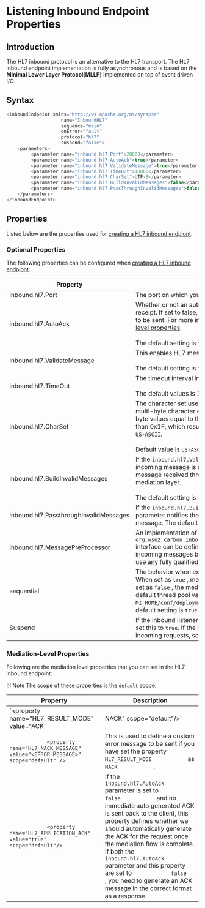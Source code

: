 # Listening Inbound Endpoint Properties
## Introduction

The HL7 inbound protocol is an alternative to the HL7 transport. The HL7 inbound endpoint implementation is fully asynchronous and is based on the <b>Minimal Lower Layer Protocol(MLLP)</b> implemented on top of event driven I/O.

## Syntax

``` java tab='HL7'
<inboundEndpoint xmlns="http://ws.apache.org/ns/synapse"
                    name="InboundHL7"
                    sequence="main"
                    onError="fault"
                    protocol="hl7"
                    suspend="false">
    <parameters>
         <parameter name="inbound.hl7.Port">20000</parameter>
         <parameter name="inbound.hl7.AutoAck">true</parameter>
         <parameter name="inbound.hl7.ValidateMessage">true</parameter>
         <parameter name="inbound.hl7.TimeOut">10000</parameter>
         <parameter name="inbound.hl7.CharSet">UTF-8</parameter>
         <parameter name="inbound.hl7.BuildInvalidMessages">false</parameter>
         <parameter name="inbound.hl7.PassThroughInvalidMessages">false</parameter>  
    </parameters>
</inboundEndpoint>
```

## Properties

Listed below are the properties used for [creating a HL7 inbound endpiont](../../../develop/creating-artifacts/creating-an-inbound-endpoint.md).

### Optional Properties

The following properties can be configured when [creating a HL7 inbound endpiont](../../../develop/creating-artifacts/creating-an-inbound-endpoint.md).

<table>
   <thead>
      <tr>
         <th>Property</th>
         <th>Description</th>
      </tr>
   </thead>
   <tbody>
      <tr>
         <td>inbound.hl7.Port</td>
         <td>The port on which you need to run the MLLP listener.</td>
      </tr>
      <tr>
         <td>inbound.hl7.AutoAck</td>
         <td>Whether or not an auto acknowledgement should be sent on message receipt. If set to false, you can define the type of HL7 acknowledgement to be sent. For more information, see <a href="#hl7-mediation-level-properties">HL7 inbound endpoint mediation level properties</a>.</br></br> The default setting is <code>true</code>.</td>
      </tr>
      <tr>
         <td>inbound.hl7.ValidateMessage</td>
         <td>This enables HL7 message validation.</br></br> The default setting is <code>true</code>.</td>
      </tr>
      <tr>
         <td>inbound.hl7.TimeOut</td>
         <td>The timeout interval in milliseconds to trigger a NACK message.</br></br> The default values is 10000.</td>
      </tr>
      <tr>
         <td>inbound.hl7.CharSet</td>
         <td>
          The character set used for encoding and decoding messages. Some multi-byte character encodings (e.g. UTF-16, UTF-32) may result in byte values equal to the MLLP framing characters or byte values lower than 0x1F, which results in errors. Possible values are <code>UTF-8</code>, <code>UTF-8</code>, and <code>US-ASCII</code>.</br></br> Default value is <code>US-ASCII</code>.
        </td>
      </tr>
      <tr>
         <td>inbound.hl7.BuildInvalidMessages</td>
         <td>If the <code>inbound.hl7.ValidateMessage</code> parameter is set to <code>false</code> and the incoming message is invalid, this parameter specifies whether the raw message received through the MLLP transport should be passed onto the mediation layer.</br></br> The default setting is <code>false</code>.</td>
      </tr>
      <tr>
         <td>inbound.hl7.PassthroughInvalidMessages</td>
         <td>If the <code>inbound.hl7.BuildInvalidMessages</code> parameter is set to <code>true</code>, this parameter notifies the Axis2 HL7 transport sender whether to use the raw message. The default setting is <code>false</code>.</td>
      </tr>
      <tr>
         <td>inbound.hl7.MessagePreProcessor</td>
         <td>
          An implementation of the <code>org.wso2.carbon.inbound.endpoint.protocol.hl7.HL7MessagePreprocessor</code> interface can be defined here. It provides an extension point to intercept incoming messages before any type of message parsing occurs. You can use any fully qualified class name.
        </td>
      </tr>
      <tr>
         <td>sequential</td>
         <td>The behavior when executing the given sequence.<br />
            When set as <code>true</code> , mediation will happen within the same thread. When set as <code>false</code> , the mediation engine will use the inbound thread pool. The default thread pool values can be found in the <code>MI_HOME/conf/deployment.toml</code> file, under the `[mediation]` section. The default setting is <code>true</code>.
         </td>
      </tr>
      <tr>
        <td>Suspend</td>
        <td>
          If the inbound listener should pause when accepting incoming requests, set this to <code>true</code>. If the inbound listener should not pause when accepting incoming requests, set this to <code>false</code>.
        </td>
      </tr>
   </tbody>
</table>

### Mediation-Level Properties

Following are the mediation level properties that you can set in the HL7 inbound endpoint:

!!! Note
    The scope of these properties is the `default` scope.

| **Property**                                                                                            | **Description**                                                                                                                                                                                                                                                                                                                                                                                                                                                                                                      |
|---------------------------------------------------------------------------------------------------------|----------------------------------------------------------------------------------------------------------------------------------------------------------------------------------------------------------------------------------------------------------------------------------------------------------------------------------------------------------------------------------------------------------------------------------------------------------------------------------------------------------------------|
| `<property name="HL7_RESULT_MODE" value="ACK|NACK" scope="default"/>`          | This is use to define the type of HL7 acknowledgement to be sent. If the `             inbound.hl7.AutoAck            ` parameter is set to `             true            ` this property has no effect.                                                                                                                                                                                                                                                                                                             |
| `             <property name="HL7_NACK_MESSAGE" value="<ERROR MESSAGE>" scope="default" />            ` | This is used to define a custom error message to be sent if you have set the property `             HL7_RESULT_MODE            ` as `             NACK            ` .                                                                                                                                                                                                                                                                                                                                                |
| `             <property name="HL7_APPLICATION_ACK" value="true" scope="default"/>            `          | If the `             inbound.hl7.AutoAck            ` parameter is set to `             false            ` and no immediate auto generated ACK is sent back to the client, this property defines whether we should automatically generate the ACK for the request once the mediation flow is complete. If both the `             inbound.hl7.AutoAck            ` parameter and this property are set to `             false            `, you need to generate an ACK message in the correct format as a response. |
